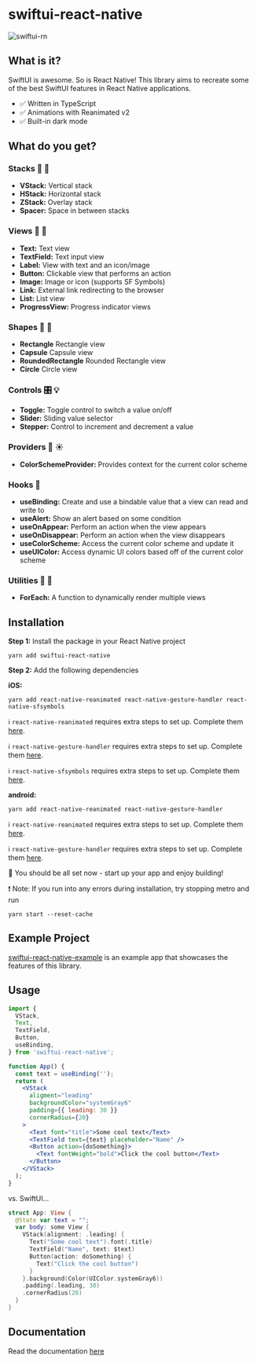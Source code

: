 # swiftui-react-native

![swiftui-rn](/assets/swiftuirn.png?raw=true)

## What is it?

SwiftUI is awesome. So is React Native! This library aims to recreate some of the best SwiftUI features in React Native applications.

- :white_check_mark: Written in TypeScript
- :white_check_mark: Animations with Reanimated v2
- :white_check_mark: Built-in dark mode

## What do you get?

### Stacks :pancakes: :abcd:

- **VStack:** Vertical stack
- **HStack:** Horizontal stack
- **ZStack:** Overlay stack
- **Spacer:** Space in between stacks

### Views :eyes: :iphone:

- **Text:** Text view
- **TextField:** Text input view
- **Label:** View with text and an icon/image
- **Button:** Clickable view that performs an action
- **Image:** Image or icon (supports SF Symbols)
- **Link:** External link redirecting to the browser
- **List:** List view
- **ProgressView:** Progress indicator views

### Shapes :red_circle: :black_square_button:

- **Rectangle** Rectangle view
- **Capsule** Capsule view
- **RoundedRectangle** Rounded Rectangle view
- **Circle** Circle view

### Controls :control_knobs: :bulb:

- **Toggle:** Toggle control to switch a value on/off
- **Slider:** Sliding value selector
- **Stepper:** Control to increment and decrement a value

### Providers :new_moon_with_face: :sunny:

- **ColorSchemeProvider:** Provides context for the current color scheme

### Hooks :fishing_pole_and_fish:

- **useBinding:** Create and use a bindable value that a view can read and write to
- **useAlert:** Show an alert based on some condition
- **useOnAppear:** Perform an action when the view appears
- **useOnDisappear:** Perform an action when the view disappears
- **useColorScheme:** Access the current color scheme and update it
- **useUIColor:** Access dynamic UI colors based off of the current color scheme

### Utilities :wrench: :rainbow:

- **ForEach:** A function to dynamically render multiple views

## Installation

**Step 1:** Install the package in your React Native project

```console
yarn add swiftui-react-native
```

**Step 2:** Add the following dependencies

**iOS:**

```console
yarn add react-native-reanimated react-native-gesture-handler react-native-sfsymbols
```

:information_source: `react-native-reanimated` requires extra steps to set up. Complete them [here](https://docs.swmansion.com/react-native-reanimated/docs/fundamentals/installation/).

:information_source: `react-native-gesture-handler` requires extra steps to set up. Complete them [here](https://docs.swmansion.com/react-native-gesture-handler/docs/).

:information_source: `react-native-sfsymbols` requires extra steps to set up. Complete them [here](https://github.com/birkir/react-native-sfsymbols).

**android:**

```console
yarn add react-native-reanimated react-native-gesture-handler
```

:information_source: `react-native-reanimated` requires extra steps to set up. Complete them [here](https://docs.swmansion.com/react-native-reanimated/docs/fundamentals/installation/).

:information_source: `react-native-gesture-handler` requires extra steps to set up. Complete them [here](https://docs.swmansion.com/react-native-gesture-handler/docs/).

:tada: You should be all set now - start up your app and enjoy building!

:exclamation: Note: If you run into any errors during installation, try stopping metro and run

```console
yarn start --reset-cache
```

## Example Project

[swiftui-react-native-example](https://github.com/andrew-levy/swiftui-react-native-example) is an example app that showcases the features of this library.

## Usage

```jsx
import {
  VStack,
  Text,
  TextField,
  Button,
  useBinding,
} from 'swiftui-react-native';

function App() {
  const text = useBinding('');
  return (
    <VStack
      aligment="leading"
      backgroundColor="systemGray6"
      padding={{ leading: 30 }}
      cornerRadius={20}
    >
      <Text font="title">Some cool text</Text>
      <TextField text={text} placeholder="Name" />
      <Button action={doSomething}>
        <Text fontWeight="bold">Click the cool button</Text>
      </Button>
    </VStack>
  );
}
```

vs. SwiftUI...

```swift
struct App: View {
  @State var text = "";
  var body: some View {
    VStack(alignment: .leading) {
      Text("Some cool text").font(.title)
      TextField("Name", text: $text)
      Button(action: doSomething) {
        Text("Click the cool button")
      }
    }.background(Color(UIColor.systemGray6))
    .padding(.leading, 30)
    .cornerRadius(20)
  }
}
```

## Documentation

Read the documentation [here](README-docs.md)
